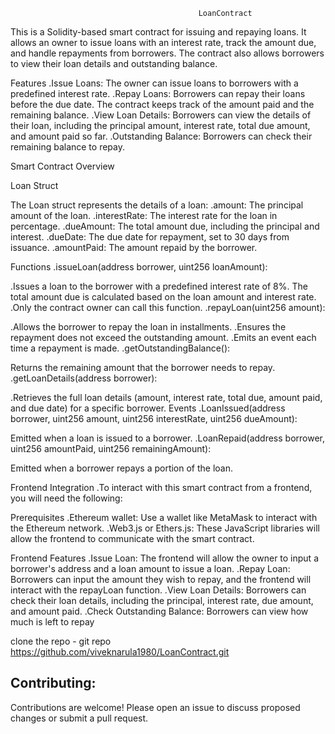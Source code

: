                                               LoanContract
    
This is a  Solidity-based smart contract for issuing and repaying loans. It allows an owner to issue loans with an interest rate, track the amount due, and handle repayments from borrowers. The contract also allows borrowers to view their loan details and outstanding balance.

Features
.Issue Loans: The owner can issue loans to borrowers with a predefined interest rate.
.Repay Loans: Borrowers can repay their loans before the due date. The contract keeps track of the amount paid and the remaining balance.
.View Loan Details: Borrowers can view the details of their loan, including the principal amount, interest rate, total due amount, and amount paid so far.
.Outstanding Balance: Borrowers can check their remaining balance to repay.

Smart Contract Overview

Loan Struct

The Loan struct represents the details of a loan:
.amount: The principal amount of the loan.
.interestRate: The interest rate for the loan in percentage.
.dueAmount: The total amount due, including the principal and interest.
.dueDate: The due date for repayment, set to 30 days from issuance.
.amountPaid: The amount repaid by the borrower.

Functions
.issueLoan(address borrower, uint256 loanAmount):

.Issues a loan to the borrower with a predefined interest rate of 8%. The total amount due is calculated based on the loan amount and interest rate.
.Only the contract owner can call this function.
.repayLoan(uint256 amount):

.Allows the borrower to repay the loan in installments.
.Ensures the repayment does not exceed the outstanding amount.
.Emits an event each time a repayment is made.
.getOutstandingBalance():

Returns the remaining amount that the borrower needs to repay.
.getLoanDetails(address borrower):

.Retrieves the full loan details (amount, interest rate, total due, amount paid, and due date) for a specific borrower.
Events
.LoanIssued(address borrower, uint256 amount, uint256 interestRate, uint256 dueAmount):

Emitted when a loan is issued to a borrower.
.LoanRepaid(address borrower, uint256 amountPaid, uint256 remainingAmount):

Emitted when a borrower repays a portion of the loan.

Frontend Integration
.To interact with this smart contract from a frontend, you will need the following:

Prerequisites
.Ethereum wallet: Use a wallet like MetaMask to interact with the Ethereum network.
.Web3.js or Ethers.js: These JavaScript libraries will allow the frontend to communicate with the smart contract.

 Frontend Features
.Issue Loan: The frontend will allow the owner to input a borrower's address and a loan amount to issue a loan.
.Repay Loan: Borrowers can input the amount they wish to repay, and the frontend will interact with the repayLoan function.
.View Loan Details: Borrowers can check their loan details, including the principal, interest rate, due amount, and amount paid.
.Check Outstanding Balance: Borrowers can view how much is left to repay

clone the repo - git repo https://github.com/viveknarula1980/LoanContract.git


## Contributing:

Contributions are welcome! Please open an issue to discuss proposed changes or submit a pull request.
